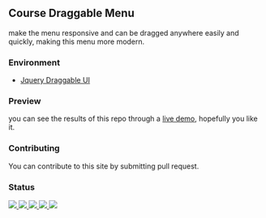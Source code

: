 ## Course Draggable Menu
make the menu responsive and can be dragged anywhere easily and quickly, making this menu more modern.

### Environment
<ul>
  <li><a href="https://jqueryui.com/draggable/">Jquery Draggable UI</a></li>
</ul>

### Preview
you can see the results of this repo through a <a href="https://novaardiansyah.github.io/draggable-menu/">live demo</a>, hopefully you like it.

### Contributing
You can contribute to this site by submitting pull request.

### Status
<p>
  <a href="#">
    <img src="https://img.shields.io/badge/stages-production-informational">
  </a>
  <a href="https://github.com/novaardiansyah/draggable-menu/blob/master/references.json">
    <img src="https://img.shields.io/badge/information-references-informational">
  </a>
  <a href="#">
    <img src="https://img.shields.io/github/repo-size/novaardiansyah/draggable-menu?label=size&color=informational" />
  </a>
  <a href="https://github.com/novaardiansyah/draggable-menu/blob/master/LICENSE">
    <img src="https://img.shields.io/github/license/novaardiansyah/draggable-menu?label=license&color=informational" />
  </a>
  <a href="https://github.com/novaardiansyah/draggable-menu/commits/master">
    <img src="https://img.shields.io/github/last-commit/novaardiansyah/draggable-menu/master?color=informational" />
  </a>
</p>